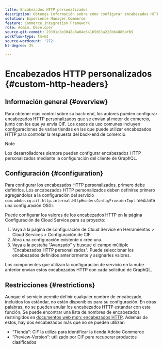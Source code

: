 ```yaml
---
title: Encabezados HTTP personalizados
description: Obtenga información sobre cómo configurar encabezados HTTP personalizados en Adobe Experience Manager Commerce.
solution: Experience Manager,Commerce
feature: Commerce Integration Framework
role: Admin, Developer
source-git-commit: 29391c8e3042a8a04c64165663a228bb4886afb5
workflow-type: tm+mt
source-wordcount: '272'
ht-degree: 3%

---
```


# Encabezados HTTP personalizados {#custom-http-headers}

## Información general {#overview}

Para obtener más control sobre su back-end, los autores pueden configurar encabezados HTTP personalizados que se envían al motor de comercio, junto con los que ya envía CIF. Los casos de uso comunes incluyen configuraciones de varias tiendas en las que puede utilizar encabezados HTTP para controlar la respuesta del back-end de comercio.

>[!NOTE]
>
>Los desarrolladores siempre pueden configurar encabezados HTTP personalizados mediante la configuración del cliente de GraphQL.
>

## Configuración {#configuration}

Para configurar los encabezados HTTP personalizados, primero debe definirlos. Los encabezados HTTP personalizados deben definirse primero agregándolos a la configuración del servicio `com.adobe.cq.cif.http.internal.HttpHeadersConfigProviderImpl` mediante una configuración OSGi.

Puede configurar los valores de los encabezados HTTP en la página Configuración de Cloud Service para su proyecto:

1. Vaya a la página de configuración de Cloud Service en Herramientas > Cloud Services > Configuración de CIF.
1. Abra una configuración existente o cree una.
1. Vaya a la pestaña &quot;Avanzado&quot; y busque el campo múltiple &quot;Encabezados HTTP personalizados&quot;. Puede seleccionar los encabezados definidos anteriormente y asignarles valores.

Los componentes que utilizan la configuración de servicio en la nube anterior envían estos encabezados HTTP con cada solicitud de GraphQL.

## Restricciones {#restrictions}

Aunque el servicio permite definir cualquier nombre de encabezado, incluidos los estándar, no están disponibles para su configuración. En otras palabras, no se pueden anular los encabezados HTTP estándar con esta función. Se puede encontrar una lista de nombres de encabezados restringidos en [documentos web mdn: encabezados HTTP](https://developer.mozilla.org/en-US/docs/Web/HTTP/Headers). Además de estos, hay dos encabezados más que no se pueden utilizar:

* &quot;Tienda&quot;: CIF la utiliza para identificar la tienda Adobe Commerce
* &quot;Preview-Version&quot;: utilizado por CIF para recuperar productos clasificados
